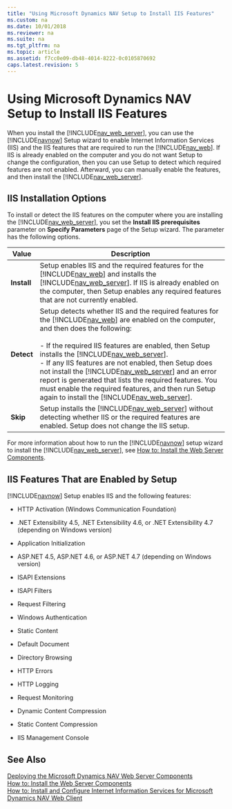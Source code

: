 ```yaml
---
title: "Using Microsoft Dynamics NAV Setup to Install IIS Features"
ms.custom: na
ms.date: 10/01/2018
ms.reviewer: na
ms.suite: na
ms.tgt_pltfrm: na
ms.topic: article
ms.assetid: f7cc0e09-db48-4014-8222-0c0105870692
caps.latest.revision: 5
---
```

# Using Microsoft Dynamics NAV Setup to Install IIS Features
When you install the [!INCLUDE[nav_web_server](includes/nav_web_server_md.md)], you can use the [!INCLUDE[navnow](includes/navnow_md.md)] Setup wizard to enable Internet Information Services \(IIS\) and the IIS features that are required to run the [!INCLUDE[nav_web](includes/nav_web_md.md)]. If IIS is already enabled on the computer and you do not want Setup to change the configuration, then you can use Setup to detect which required features are not enabled. Afterward, you can manually enable the features, and then install the [!INCLUDE[nav_web_server](includes/nav_web_server_md.md)].  
  
## IIS Installation Options  
 To install or detect the IIS features on the computer where you are installing the [!INCLUDE[nav_web_server](includes/nav_web_server_md.md)], you set the **Install IIS prerequisites** parameter on **Specify Parameters** page of the Setup wizard. The parameter has the following options.  
  
|Value|Description|  
|-----------|-----------------|  
|**Install**|Setup enables IIS and the required features for the [!INCLUDE[nav_web](includes/nav_web_md.md)] and installs the [!INCLUDE[nav_web_server](includes/nav_web_server_md.md)]. If IIS is already enabled on the computer, then Setup enables any required features that are not currently enabled.|  
|**Detect**|Setup detects whether IIS and the required features for the [!INCLUDE[nav_web](includes/nav_web_md.md)] are enabled on the computer, and then does the following:<br /><br /> -   If the required IIS features are enabled, then Setup installs the [!INCLUDE[nav_web_server](includes/nav_web_server_md.md)].<br />-   If any IIS features are not enabled, then Setup does not install the [!INCLUDE[nav_web_server](includes/nav_web_server_md.md)] and an error report is generated that lists the required features. You must enable the required features, and then run Setup again to install the [!INCLUDE[nav_web_server](includes/nav_web_server_md.md)].|  
|**Skip**|Setup installs the [!INCLUDE[nav_web_server](includes/nav_web_server_md.md)] without detecting whether IIS or the required features are enabled. Setup does not change the IIS setup.|  
  
 For more information about how to run the [!INCLUDE[navnow](includes/navnow_md.md)] setup wizard to install the [!INCLUDE[nav_web_server](includes/nav_web_server_md.md)], see [How to: Install the Web Server Components](How-to--Install-the-Web-Server-Components.md).  
  
## IIS Features That are Enabled by Setup  
 [!INCLUDE[navnow](includes/navnow_md.md)] Setup enables IIS and the following features:  
  
-   HTTP Activation \(Windows Communication Foundation\)  
  
-   .NET Extensibility 4.5, .NET Extensibility 4.6, or .NET Extensibility 4.7 (depending on Windows version) 

-   Application Initialization
  
-   ASP.NET 4.5, ASP.NET 4.6, or ASP.NET 4.7 (depending on Windows version)
  
-   ISAPI Extensions  
  
-   ISAPI Filters  
  
-   Request Filtering  
  
-   Windows Authentication  
  
-   Static Content  
  
-   Default Document  
  
-   Directory Browsing  
  
-   HTTP Errors  
  
-   HTTP Logging  
  
-   Request Monitoring  
  
-   Dynamic Content Compression

-   Static Content Compression  
  
-   IIS Management Console  
  
## See Also  
 [Deploying the Microsoft Dynamics NAV Web Server Components](Deploying-the-Microsoft-Dynamics-NAV-Web-Server-Components.md)   
 [How to: Install the Web Server Components](How-to--Install-the-Web-Server-Components.md)   
 [How to: Install and Configure Internet Information Services for Microsoft Dynamics NAV Web Client](How-to--Install-and-Configure-Internet-Information-Services-for-Microsoft-Dynamics-NAV-Web-Client.md)